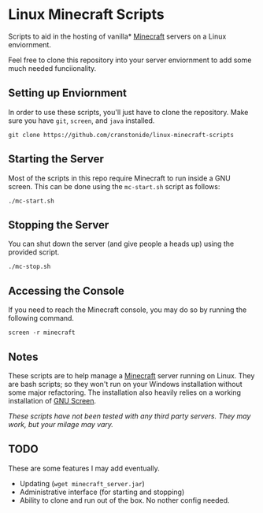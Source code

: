 Linux Minecraft Scripts
=======================
Scripts to aid in the hosting of vanilla* [Minecraft](http://www.minecraft.net) servers on a Linux enviornment.

Feel free to clone this repository into your server enviornment to add some much needed funciionality. 

Setting up Enviornment
----------------------
In order to use these scripts, you'll just have to clone the repository. Make sure you have `git`, `screen`, and `java` installed.

    git clone https://github.com/cranstonide/linux-minecraft-scripts

Starting the Server
-------------------
Most of the scripts in this repo require Minecraft to run inside a GNU screen. This can be done using the `mc-start.sh` script as follows:

    ./mc-start.sh

Stopping the Server
-------------------
You can shut down the server (and give people a heads up) using the provided script.

    ./mc-stop.sh

Accessing the Console
---------------------
If you need to reach the Minecraft console, you may do so by running the following command. 

    screen -r minecraft

Notes
-----
These scripts are to help manage a [Minecraft](http://www.minecraft.net) server running on Linux. They are bash scripts; so they won't run on your Windows installation without some major refactoring. The installation also heavily relies on a working installation of [GNU Screen](http://www.gnu.org/software/screen/). 

*These scripts have not been tested with any third party servers. They may work, but your milage may vary.*

TODO
----
These are some features I may add eventually.
- Updating (`wget minecraft_server.jar`)
- Administrative interface (for starting and stopping)
- Ability to clone and run out of the box. No nother config needed.
